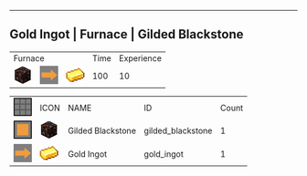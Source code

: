 ---
<!-- gold_ingot__from__smelting__use__gilded_blackstone.md -->

<!-- en_us -->

## Gold Ingot | Furnace | Gilded Blackstone

<table>
	<tablebody>
		<tr>
			<td colspan="3">Furnace</td>
			<td>Time</td>
			<td>Experience</td>
		</tr>
		<tr>
			<td><img src="mc_icon/buildingBlocks/gilded_blackstone.png"></td>
			<td><img src="mc_icon/recipes/arrow.png"></td>
			<td><img src="mc_icon/misc/gold_ingot.png"></td>
			<td>100</td>
			<td>10</td>
		</tr>
	</tablebody>
</table>
<table>
	<tablebody>
		<tr>
			<td><img src="mc_icon/recipes/tile.png"></td>
			<td>ICON</td>
			<td>NAME</td>
			<td>ID</td>
			<td>Count</td>
		</tr>
		<tr>
			<td><img src="mc_icon/recipes/single.png"></td>
			<td><img src="mc_icon/buildingBlocks/gilded_blackstone.png"></td>
			<td>Gilded Blackstone</td>
			<td>gilded_blackstone</td>
			<td>1</td>
		</tr>
		<tr>
			<td><img src="mc_icon/recipes/arrow.png"></td>
			<td><img src="mc_icon/misc/gold_ingot.png"></td>
			<td>Gold Ingot</td>
			<td>gold_ingot</td>
			<td>1</td>
		</tr>
	</tablebody>
</table>

